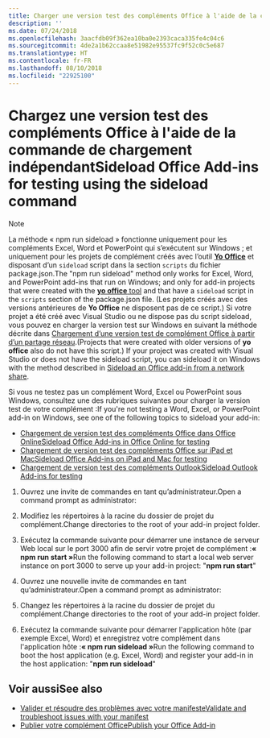 ```yaml
---
title: Charger une version test des compléments Office à l'aide de la commande de chargement indépendant
description: ''
ms.date: 07/24/2018
ms.openlocfilehash: 3aacfdb09f362ea10ba0e2393caca335fe4c04c6
ms.sourcegitcommit: 4de2a1b62ccaa8e51982e95537fc9f52c0c5e687
ms.translationtype: HT
ms.contentlocale: fr-FR
ms.lasthandoff: 08/10/2018
ms.locfileid: "22925100"
---
```

# <a name="sideload-office-add-ins-for-testing-using-the-sideload-command"></a><span data-ttu-id="18959-102">Chargez une version test des compléments Office à l'aide de la **commande de chargement indépendant**</span><span class="sxs-lookup"><span data-stu-id="18959-102">Sideload Office Add-ins for testing using the **sideload command**</span></span>
 >[!NOTE]
><span data-ttu-id="18959-103">La méthode « npm run sideload » fonctionne uniquement pour les compléments Excel, Word et PowerPoint qui s’exécutent sur Windows ; et uniquement pour les projets de complément créés avec l’outil [**Yo Office**](https://github.com/OfficeDev/generator-office) et disposant d’un `sideload` script dans la section `scripts` du fichier package.json.</span><span class="sxs-lookup"><span data-stu-id="18959-103">The "npm run sideload" method only works for Excel, Word, and PowerPoint add-ins that run on Windows; and only for add-in projects that were created with the [**yo office** tool](https://github.com/OfficeDev/generator-office) and that have a `sideload` script in the `scripts` section of the package.json file.</span></span> <span data-ttu-id="18959-104">(Les projets créés avec des versions antérieures de **Yo Office** ne disposent pas de ce script.) Si votre projet a été créé avec Visual Studio ou ne dispose pas du script sideload, vous pouvez en charger la version test sur Windows en suivant la méthode décrite dans [Chargement d’une version test de complément Office à partir d’un partage réseau](create-a-network-shared-folder-catalog-for-task-pane-and-content-add-ins.md).</span><span class="sxs-lookup"><span data-stu-id="18959-104">(Projects that were created with older versions of **yo office** also do not have this script.) If your project was created with Visual Studio or does not have the sideload script, you can sideload it on Windows with the method described in [Sideload an Office add-in from a network share](create-a-network-shared-folder-catalog-for-task-pane-and-content-add-ins.md).</span></span>
>
> <span data-ttu-id="18959-105">Si vous ne testez pas un complément Word, Excel ou PowerPoint sous Windows, consultez une des rubriques suivantes pour charger la version test de votre complément :</span><span class="sxs-lookup"><span data-stu-id="18959-105">If you're not testing a Word, Excel, or PowerPoint add-in on Windows, see one of the following topics to sideload your add-in:</span></span>
> 
> - [<span data-ttu-id="18959-106">Chargement de version test des compléments Office dans Office Online</span><span class="sxs-lookup"><span data-stu-id="18959-106">Sideload Office Add-ins in Office Online for testing</span></span>](sideload-office-add-ins-for-testing.md)
> - [<span data-ttu-id="18959-107">Chargement de version test des compléments Office sur iPad et Mac</span><span class="sxs-lookup"><span data-stu-id="18959-107">Sideload Office Add-ins on iPad and Mac for testing</span></span>](sideload-an-office-add-in-on-ipad-and-mac.md)
> - [<span data-ttu-id="18959-108">Chargement de version test des compléments Outlook</span><span class="sxs-lookup"><span data-stu-id="18959-108">Sideload Outlook Add-ins for testing</span></span>](https://docs.microsoft.com/outlook/add-ins/sideload-outlook-add-ins-for-testing)

1. <span data-ttu-id="18959-109">Ouvrez une invite de commandes en tant qu’administrateur.</span><span class="sxs-lookup"><span data-stu-id="18959-109">Open a command prompt as administrator:</span></span>

2. <span data-ttu-id="18959-110">Modifiez les répertoires à la racine du dossier de projet du complément.</span><span class="sxs-lookup"><span data-stu-id="18959-110">Change directories to the root of your add-in project folder.</span></span>

3. <span data-ttu-id="18959-111">Exécutez la commande suivante pour démarrer une instance de serveur Web local sur le port 3000 afin de servir votre projet de complément :**« npm run start »**</span><span class="sxs-lookup"><span data-stu-id="18959-111">Run the following command to start a local web server instance on port 3000 to serve up your add-in project: "**npm run start**"</span></span>

4. <span data-ttu-id="18959-112">Ouvrez une nouvelle invite de commandes en tant qu’administrateur.</span><span class="sxs-lookup"><span data-stu-id="18959-112">Open a command prompt as administrator:</span></span>

5. <span data-ttu-id="18959-113">Changez les répertoires à la racine du dossier de projet du complément.</span><span class="sxs-lookup"><span data-stu-id="18959-113">Change directories to the root of your add-in project folder.</span></span>

6. <span data-ttu-id="18959-114">Exécutez la commande suivante pour démarrer l'application hôte (par exemple Excel, Word) et enregistrez votre complément dans l'application hôte :**« npm run sideload »**</span><span class="sxs-lookup"><span data-stu-id="18959-114">Run the following command to boot the host application (e.g. Excel, Word) and register your add-in in the host application: "**npm run sideload**"</span></span>

## <a name="see-also"></a><span data-ttu-id="18959-115">Voir aussi</span><span class="sxs-lookup"><span data-stu-id="18959-115">See also</span></span>

- [<span data-ttu-id="18959-116">Valider et résoudre des problèmes avec votre manifeste</span><span class="sxs-lookup"><span data-stu-id="18959-116">Validate and troubleshoot issues with your manifest</span></span>](troubleshoot-manifest.md)
- [<span data-ttu-id="18959-117">Publier votre complément Office</span><span class="sxs-lookup"><span data-stu-id="18959-117">Publish your Office Add-in</span></span>](../publish/publish.md)